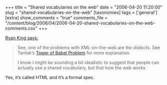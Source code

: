 +++
title = "Shared vocabularies on the web"
date = "2006-04-20 11:20:00"
slug = "shared-vocabularies-on-the-web"
[taxonomies]
tags = ['general']
[extra]
show_comments = "true"
comments_file = "/content/blog/2006/04/2006-04-20-shared-vocabularies-on-the-web-comments.csv"
+++

[Ryan King says:](http://theryanking.com/blog/archives/2006/03/22/richard-macmanus-gets-microformats-wrong/#comment-2586)

> See, one of the problems with XML-on-the-web are *the dialects*. See Tantek’s [Tower of Babel Problem](http://tantek.com/log/2005/07.html#towerofbabelproblem) for more explanation.
> 
> I know I might be sounding a bit idealistic to suggest that people can actually use a shared vocabulary, but that how the web *works*.

Yes, it’s called HTML and it’s a formal spec.
